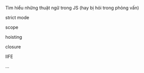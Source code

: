 Tìm hiểu những thuật ngữ trong JS (hay bị hỏi trong phỏng vấn)

strict mode

scope

hoisting

closure

IIFE

...
